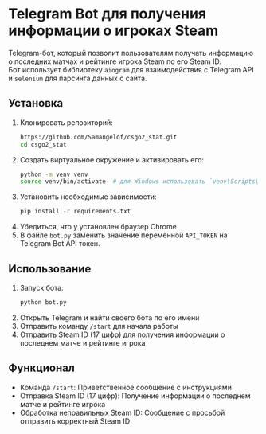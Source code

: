 # Telegram Bot для получения информации о игроках Steam

Telegram-бот, который позволит пользователям получать информацию о последних матчах и рейтинге игрока Steam по его Steam ID.<br>
Бот использует библиотеку `aiogram` для взаимодействия с Telegram API и `selenium` для парсинга данных с сайта.

## Установка
1. Клонировать репозиторий:
    ```sh
    https://github.com/Samangelof/csgo2_stat.git
    cd csgo2_stat
    ```
2. Создать виртуальное окружение и активировать его:
    ```sh
    python -m venv venv
    source venv/bin/activate  # для Windows использовать `venv\Scripts\activate`
    ```
3. Установить необходимые зависимости:
    ```sh
    pip install -r requirements.txt
    ```
4. Убедиться, что у установлен браузер Chrome
5. В файле `bot.py` заменить значение переменной `API_TOKEN` на Telegram Bot API токен.


## Использование
1. Запуск бота:
    ```sh
    python bot.py
    ```
2. Открыть Telegram и найти своего бота по его имени
3. Отправить команду `/start` для начала работы
4. Отправить Steam ID (17 цифр) для получения информации о последнем матче и рейтинге игрока

## Функционал
- Команда `/start`: Приветственное сообщение с инструкциями
- Отправка Steam ID (17 цифр): Получение информации о последнем матче и рейтинге игрока
- Обработка неправильных Steam ID: Сообщение с просьбой отправить корректный Steam ID

